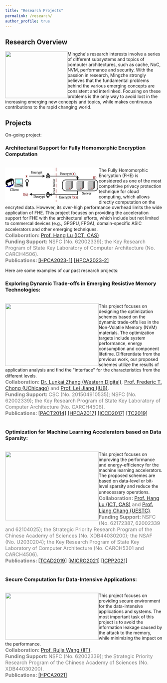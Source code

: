 ```yaml
---
title: "Research Projects"
permalink: /research/
author_profile: true
---
```


## Research Overview

<div>
	<img src="https://mingzhe-zhang.github.io/images/fft.jpeg" width="200" height="150" align="left">
	<span>
		Mingzhe's research interests involve a series of different subsystems and topics of computer architectures, such as cache, NoC, NVM, performance and security. With the passion in research, Mingzhe strongly believes that the fundamental problems behind the various emerging concepts are consistent and interlinked. Focusing on these problems is the only way to avoid lost in the increasing emerging new concepts and topics, while makes continuous contributions to the rapid changing world.
	</span>
</div>


## Projects

On-going project:<br>

<div>
	<h3>Architectural Support for Fully Homomorphic Encryption Computation</h3><br>
	<img src="../images/FHE-concept.jpg" width="300" align="left">
	<span>
		The Fully Homomorphic Encryption (FHE) is considered as one of the most competitive privacy protection technique for cloud computing, which allows directly computation on the encryted data. However, its over-high performance overhead limits the wide application of FHE. This project focuses on providing the acceleration support for FHE with the architectural efforts, which include but not limited to commercal devices (e.g., GPGPU, FPGA), domain-specific ASIC accelerators and other emerging techniques.
		<font size="3" color="gray">
			<br><b>Collaboration: </b><a href="https://luhang-ccl.github.io/">Prof. Hang Lu (ICT, CAS)</a>
			<br><b>Funding Support: </b>NSFC (No. 62002339); the Key Research Program of State Key Laboratory of Computer Architecture (No. CARCH4506).
			<br><b>Publications: </b>
			<a href="../publications/HPCA2023-1">[HPCA2023-1]</a> 
			<a href="../publications/HPCA2023-2">[HPCA2023-2]</a>
		</font> 
	</span>
</div>

Here are some examples of our past research projects:<br>

<div>
	<h3>Exploring Dynamic Trade-offs in Emerging Resistive Memory Technologies:</h3><br>
	<img src="https://mingzhe-zhang.github.io/images/drift.jpg" width="300" height="200" align="left">
	<span>
			This project focuses on designing the optimization schemes based on the dynamic trade-offs lies in the Non-Volatile Memory (NVM) materials. The optimization targets include system performance, energy consumption and component lifetime. Differentiate from the previous work, our proposed schemes utilize the results of application analysis and find the "interface" for the characteristics from the different levels. 
			<font size="3" color="gray">
				<br><b>Collaboration: </b> <a href="https://www.linkedin.com/in/lunkai-zhang/">Dr. Lunkai Zhang (Western Digital)</a>, <a href="http://people.cs.uchicago.edu/~ftchong/">Prof. Frederic T. Chong (UChicago)</a> and <a href="https://jiang60.pages.iu.edu/">Prof. Lei Jiang (IUB)</a>.
				<br><b>Funding Support: </b>CSC (No. 201504910535); NSFC (No. 62002339); the Key Research Program of State Key Laboratory of Computer Architecture (No. CARCH4506).
				<br><b>Publications: </b>
				<a href="../publications/PACT2014">[PACT2014]</a>
				<a href="../publications/HPCA2017">[HPCA2017]</a>
				<a href="../publications/ICCD2017">[ICCD2017]</a>
				<a href="../publications/TC2019">[TC2019]</a>
			</font>
	</span>
</div>
<br>
<div>
	<h3>Optimization for Machine Learning Accelerators based on Data Sparsity:</h3><br>
	<img src="https://mingzhe-zhang.github.io/images/bitlet.png" width="300" height="220" align="left">
	<span>
			This project focuses on improving the performance and energy-efficiency for the machine learning accelerators. The proposed schemes are based on data-level or bit-level sparsity and reduce the unnecessary operations. 
			<font size="3" color="gray">
				<br><b>Collaboration: </b> <a href="https://luhang-ccl.github.io/">Prof. Hang Lu (ICT, CAS)</a> and <a href="https://faculty.uestc.edu.cn/changliang/en/index/366304/list/index.htm">Prof. Liang Chang (UESTC)</a>.
				<br><b>Funding Support: </b>NSFC (No. 62172387, 62002339 and 62104025); the Strategic Priority Research Program of the Chinese Academy of Sciences (No. XDB44030200); the NSAF (No. U2030204); the Key Research Program of State Key Laboratory of Computer Architecture (No. CARCH5301 and CARCH4506).
				<br><b>Publications: </b>
				<a href="../publications/TCAD2019">[TCAD2019]</a>
				<a href="../publications/MICRO2021">[MICRO2021]</a>
				<a href="../publications/ICPP2021">[ICPP2021]</a>
			</font>
	</span>
</div>
<br>
<div>
	<h3>Secure Computation for Data-Intensive Applications:</h3><br>
	<img src="https://mingzhe-zhang.github.io/images/string-oram.png" width="300" height="150" align="left">
	<span>
			This project focuses on providing secure environment for the data-intensive applications and systems. The most important task of this project is to avoid the information leakage caused by the attack to the memory, while minimizing the impact on the performance. 
			<font size="3" color="gray">
				<br><b>Collaboration: </b> <a href="https://rujiawang.github.io/">Prof. Rujia Wang (IIT)</a>.
				<br><b>Funding Support: </b>NSFC (No. 62002339); the Strategic Priority Research Program of the Chinese Academy of Sciences (No. XDB44030200).
				<br><b>Publications: </b>
				<a href="../publications/HPCA2021">[HPCA2021]</a>
			</font>
	</span>
</div>







